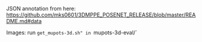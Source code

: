 JSON annotation from here: https://github.com/mks0601/3DMPPE_POSENET_RELEASE/blob/master/README.md#data


Images: run `get_mupots-3d.sh" in `mupots-3d-eval/`
